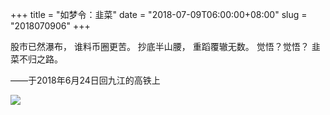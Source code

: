+++
title = "如梦令：韭菜"
date = "2018-07-09T06:00:00+08:00"
slug = "2018070906"
+++


股市已然瀑布，
谁料币圈更苦。
抄底半山腰，
重蹈覆辙无数。
觉悟？觉悟？
韭菜不归之路。

——于2018年6月24日回九江的高铁上

![](/blog_static/2018/20180709-jiucai.jpg)

